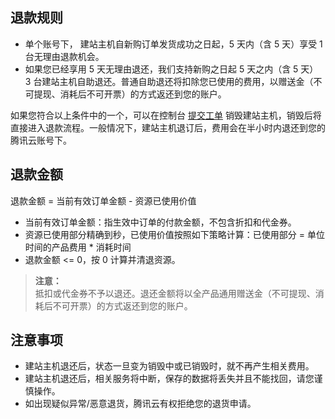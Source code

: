 
## 退款规则
 - 单个账号下， 建站主机自新购订单发货成功之日起，5 天内（含 5 天）享受 1 台无理由退款机会。
 - 如果您已经享用 5 天无理由退还，我们支持新购之日起 5 天之内（含 5 天） 3 台建站主机自助退还。普通自助退还将扣除您已使用的费用，以赠送金（不可提现、消耗后不可开票）的方式返还到您的账户。  
 
如果您符合以上条件中的一个，可以在控制台 [提交工单](https://console.cloud.tencent.com/workorder/category) 销毁建站主机，销毁后将直接进入退款流程。一般情况下，建站主机退订后，费用会在半小时内退还到您的腾讯云账号下。

## 退款金额
退款金额 = 当前有效订单金额  - 资源已使用价值
* 当前有效订单金额：指生效中订单的付款金额，不包含折扣和代金券。
* 资源已使用部分精确到秒，已使用价值按照如下策略计算：已使用部分 = 单位时间的产品费用 * 消耗时间    
* 退款金额 <= 0，按 0 计算并清退资源。

> **注意：**  
> 抵扣或代金券不予以退还。退还金额将以全产品通用赠送金（不可提现、消耗后不可开票）的方式返还到您的账户。

## 注意事项
 - 建站主机退还后，状态一旦变为销毁中或已销毁时，就不再产生相关费用。
 - 建站主机退还后，相关服务将中断，保存的数据将丢失并且不能找回，请您谨慎操作。
 - 如出现疑似异常/恶意退货，腾讯云有权拒绝您的退货申请。
 


 
 

 
